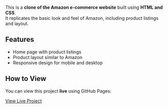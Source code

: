 
This is a **clone of the Amazon e-commerce website** built using **HTML and CSS**.  
It replicates the basic look and feel of Amazon, including product listings and layout.

## Features
- Home page with product listings
- Product layout similar to Amazon
- Responsive design for mobile and desktop


## How to View
You can view this project **live** using GitHub Pages:

[View Live Project](https://Abhishek123.github.io/Amazon-Clone/)